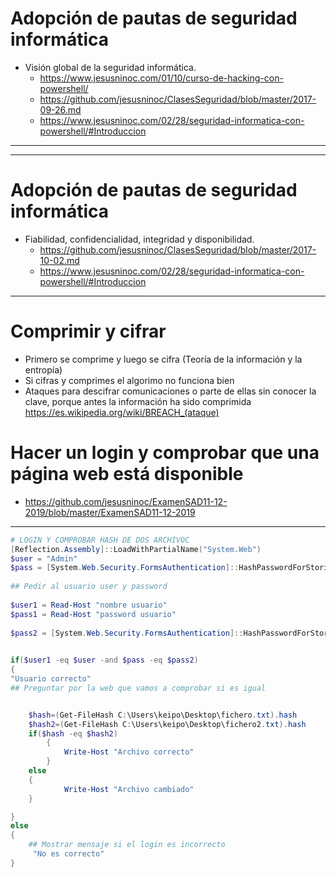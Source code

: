 # Adopción de pautas de seguridad informática
- Visión global de la seguridad informática. 
  - https://www.jesusninoc.com/01/10/curso-de-hacking-con-powershell/
  - https://github.com/jesusninoc/ClasesSeguridad/blob/master/2017-09-26.md
  - https://www.jesusninoc.com/02/28/seguridad-informatica-con-powershell/#Introduccion

----------------
----------------

# Adopción de pautas de seguridad informática
- Fiabilidad, confidencialidad, integridad y disponibilidad. 
  - https://github.com/jesusninoc/ClasesSeguridad/blob/master/2017-10-02.md
  - https://www.jesusninoc.com/02/28/seguridad-informatica-con-powershell/#Introduccion

----------------

# Comprimir y cifrar
- Primero se comprime y luego se cifra (Teoría de la información y la entropía)
- Si cifras y comprimes el algorimo no funciona bien
- Ataques para descifrar comunicaciones o parte de ellas sin conocer la clave, porque antes la información ha sido comprimida
https://es.wikipedia.org/wiki/BREACH_(ataque)

# Hacer un login y comprobar que una página web está disponible
* https://github.com/jesusninoc/ExamenSAD11-12-2019/blob/master/ExamenSAD11-12-2019


---------------------------------------------------------------------------------------------------------------
```powershell
# LOGIN Y COMPROBAR HASH DE DOS ARCHIVOC
[Reflection.Assembly]::LoadWithPartialName("System.Web")
$user = "Admin"
$pass = [System.Web.Security.FormsAuthentication]::HashPasswordForStoringInConfigFile("1234", "SHA1")
 
## Pedir al usuario user y password
 
$user1 = Read-Host "nombre usuario"
$pass1 = Read-Host "password usuario"
 
$pass2 = [System.Web.Security.FormsAuthentication]::HashPasswordForStoringInConfigFile($pass1, "SHA1")

 
if($user1 -eq $user -and $pass -eq $pass2)
{
"Usuario correcto"
## Preguntar por la web que vamos a comprobar si es igual


    $hash=(Get-FileHash C:\Users\keipo\Desktop\fichero.txt).hash
    $hash2=(Get-FileHash C:\Users\keipo\Desktop\fichero2.txt).hash
    if($hash -eq $hash2)
        {
            Write-Host "Archivo correcto"
        }
    else
    {
            Write-Host "Archivo cambiado"
    }

}
else
{
    ## Mostrar mensaje si el login es incorrecto
     "No es correcto"
}
```
